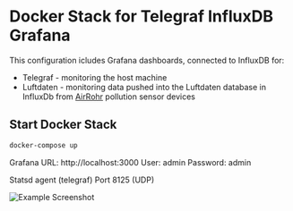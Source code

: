 # Docker Stack for Telegraf InfluxDB Grafana

This configuration icludes Grafana dashboards, connected to InfluxDB for:
* Telegraf - monitoring the host machine
* Luftdaten - monitoring data pushed into the Luftdaten database in InfluxDb from [AirRohr](https://luftdaten.info/en/construction-manual/) pollution sensor devices 

## Start Docker Stack

```bash
docker-compose up
```

Grafana
URL: http://localhost:3000 
User: admin 
Password: admin 

Statsd agent (telegraf) Port 8125 (UDP)


![Example Screenshot](./example.png?raw=true "Example Screenshot")
